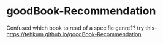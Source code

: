 # goodBook-Recommendation
Confused which book to read of a specific genre??
try this- https://tehkum.github.io/goodBook-Recommendation

